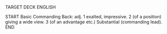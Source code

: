TARGET DECK
ENGLISH

START
Basic
Commanding
Back: adj. 1 exalted, impressive. 2 (of a position) giving a wide view. 3 (of an advantage etc.) Substantial (commanding lead).
END
